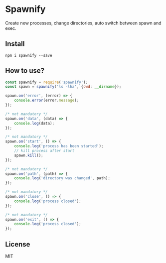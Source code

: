 # Spawnify

Create new processes, change directories, auto switch between spawn and exec.

## Install

```
npm i spawnify --save
```

## How to use?

```js
const spawnify = require('spawnify');
const spawn = spawnify('ls -lha', {cwd: __dirname});

spawn.on('error', (error) => {
    console.error(error.message);
});

/* not mandatory */
spawn.on('data', (data) => {
    console.log(data);
});

/* not mandatory */
spawn.on('start', () => {
    console.log('process has been started');
    // kill process after start
    spawn.kill();
});

/* not mandatory */
spawn.on('path', (path) => {
    console.log('directory was changed', path);
});

/* not mandatory */
spawn.on('close', () => {
    console.log('process closed');
});

/* not mandatory */
spawn.on('exit', () => {
    console.log('process closed');
});
```

## License

MIT
